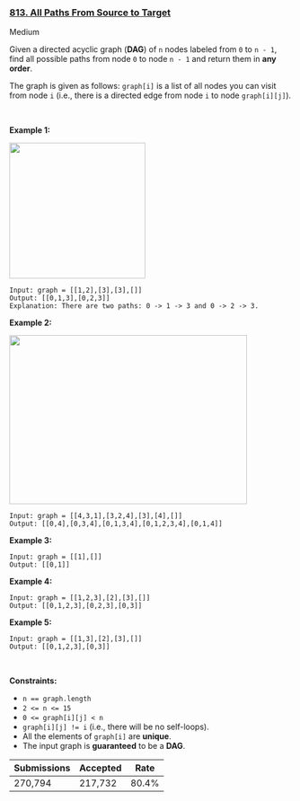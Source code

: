 ### [813. All Paths From Source to Target](https://leetcode.com/problems/all-paths-from-source-to-target/)

Medium

Given a directed acyclic graph (__DAG__) of `` n `` nodes labeled from `` 0 `` to `` n - 1 ``, find all possible paths from node `` 0 `` to node `` n - 1 `` and return them in __any order__.

The graph is given as follows: `` graph[i] `` is a list of all nodes you can visit from node `` i `` (i.e., there is a directed edge from node `` i `` to node `` graph[i][j] ``).

 

__Example 1:__

<img alt="" src="https://assets.leetcode.com/uploads/2020/09/28/all_1.jpg" style="width: 242px; height: 242px;"/>

```
Input: graph = [[1,2],[3],[3],[]]
Output: [[0,1,3],[0,2,3]]
Explanation: There are two paths: 0 -> 1 -> 3 and 0 -> 2 -> 3.
```

__Example 2:__

<img alt="" src="https://assets.leetcode.com/uploads/2020/09/28/all_2.jpg" style="width: 423px; height: 301px;"/>

```
Input: graph = [[4,3,1],[3,2,4],[3],[4],[]]
Output: [[0,4],[0,3,4],[0,1,3,4],[0,1,2,3,4],[0,1,4]]
```

__Example 3:__

```
Input: graph = [[1],[]]
Output: [[0,1]]
```

__Example 4:__

```
Input: graph = [[1,2,3],[2],[3],[]]
Output: [[0,1,2,3],[0,2,3],[0,3]]
```

__Example 5:__

```
Input: graph = [[1,3],[2],[3],[]]
Output: [[0,1,2,3],[0,3]]
```

 

__Constraints:__

*   `` n == graph.length ``
*   `` 2 <= n <= 15 ``
*   `` 0 <= graph[i][j] < n ``
*   `` graph[i][j] != i `` (i.e., there will be no self-loops).
*   All the elements of `` graph[i] `` are __unique__.
*   The input graph is __guaranteed__ to be a __DAG__.

| Submissions    | Accepted     | Rate   |
| -------------- | ------------ | ------ |
| 270,794 | 217,732 | 80.4% |